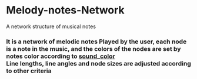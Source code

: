 # Melody-notes-Network
A network structure of musical notes

<h3>It is a network of melodic notes Played by the user, each node is a note in the music, and the colors of the nodes are set by notes color according to <a href="https://www.flutopedia.com/sound_color.htm">sound_color<br></a>Line lengths, line angles and node sizes are adjusted according to other criteria</h3>
                
